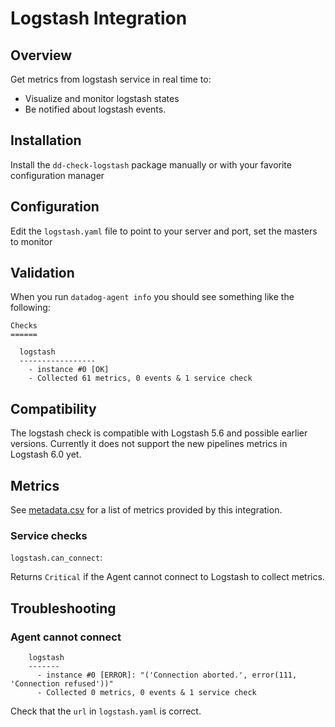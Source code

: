 # Logstash Integration

## Overview

Get metrics from logstash service in real time to:

* Visualize and monitor logstash states
* Be notified about logstash events.

## Installation

Install the `dd-check-logstash` package manually or with your favorite configuration manager

## Configuration

Edit the `logstash.yaml` file to point to your server and port, set the masters to monitor

## Validation

When you run `datadog-agent info` you should see something like the following:

    Checks
    ======

      logstash 
      -----------------
        - instance #0 [OK]
        - Collected 61 metrics, 0 events & 1 service check

## Compatibility

The logstash check is compatible with Logstash 5.6 and possible earlier versions. Currently it does not support the new pipelines metrics in Logstash 6.0 yet.

## Metrics

See [metadata.csv](metadata.csv) for a list of metrics provided by this integration.

### Service checks

`logstash.can_connect`:

Returns `Critical` if the Agent cannot connect to Logstash to collect metrics.

## Troubleshooting

### Agent cannot connect
```
    logstash
    -------
      - instance #0 [ERROR]: "('Connection aborted.', error(111, 'Connection refused'))"
      - Collected 0 metrics, 0 events & 1 service check
```

Check that the `url` in `logstash.yaml` is correct.
